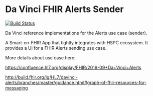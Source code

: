 Da Vinci FHIR Alerts Sender
===============
[![Build Status](https://travis-ci.org/HL7-DaVinci/Da-Vinci-Alerts-Sender.svg?branch=master)](https://travis-ci.org/HL7-DaVinci/Da-Vinci-Alerts-Sender)


Da Vinci reference implementations for the Alerts use case (sender).

A Smart-on-FHIR App that tightly integrates with HSPC ecosystem.
It provides a UI for a FHIR Alerts sending use case.

More details about use case here:

https://confluence.hl7.org/display/FHIR/2019-09+Da+Vinci+Alerts

http://build.fhir.org/ig/HL7/davinci-alerts/branches/master/guidance.html#graph-of-fhir-resources-for-messaging
